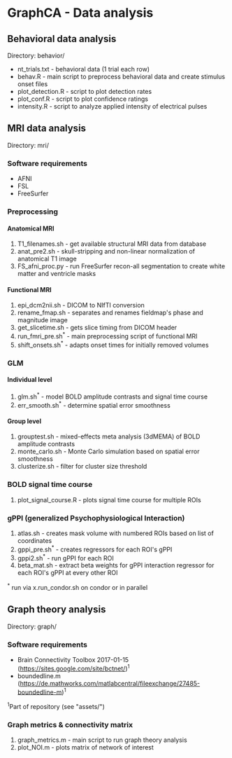 # GraphCA - Data analysis

## Behavioral data analysis 

Directory: behavior/

- nt_trials.txt - behavioral data (1 trial each row)
- behav.R - main script to preprocess behavioral data and create stimulus onset files
- plot_detection.R - script to plot detection rates
- plot_conf.R - script to plot confidence ratings
- intensity.R - script to analyze applied intensity of electrical pulses

## MRI data analysis

Directory: mri/

### Software requirements

- AFNI
- FSL
- FreeSurfer

### Preprocessing

#### Anatomical MRI

1. T1_filenames.sh - get available structural MRI data from database
2. anat_pre2.sh - skull-stripping and non-linear normalization of anatomical T1 image
3. FS_afni_proc.py - run FreeSurfer recon-all segmentation to create white matter and ventricle masks

#### Functional MRI

1. epi_dcm2nii.sh - DICOM to NIfTI conversion
2. rename_fmap.sh - separates and renames fieldmap's phase and magnitude image
3. get_slicetime.sh - gets slice timing from DICOM header
4. run_fmri_pre.sh<sup>*</sup> - main preprocessing script of functional MRI
5. shift_onsets.sh<sup>*</sup> - adapts onset times for initially removed volumes

### GLM

#### Individual level

1. glm.sh<sup>*</sup> - model BOLD amplitude contrasts and signal time course
2. err_smooth.sh<sup>*</sup> - determine spatial error smoothness

#### Group level

1. grouptest.sh - mixed-effects meta analysis (3dMEMA) of BOLD amplitude contrasts
2. monte_carlo.sh - Monte Carlo simulation based on spatial error smoothness
3. clusterize.sh - filter for cluster size threshold

### BOLD signal time course

1. plot_signal_course.R - plots signal time course for multiple ROIs

### gPPI (generalized Psychophysiological Interaction)

1. atlas.sh - creates mask volume with numbered ROIs based on list of coordinates 
2. gppi_pre.sh<sup>*</sup> - creates regressors for each ROI's gPPI
3. gppi2.sh<sup>*</sup> - run gPPI for each ROI
4. beta_mat.sh - extract beta weights for gPPI interaction regressor for each ROI's gPPI at every other ROI

<sup>*</sup> run via x.run_condor.sh on condor or in parallel

## Graph theory analysis

Directory: graph/

### Software requirements

- Brain Connectivity Toolbox 2017-01-15 (https://sites.google.com/site/bctnet/)<sup>1</sup>
- boundedline.m (https://de.mathworks.com/matlabcentral/fileexchange/27485-boundedline-m)<sup>1</sup>

<sup>1</sup>Part of repository (see "assets/")

### Graph metrics & connectivity matrix

1. graph_metrics.m - main script to run graph theory analysis
2. plot_NOI.m - plots matrix of network of interest
